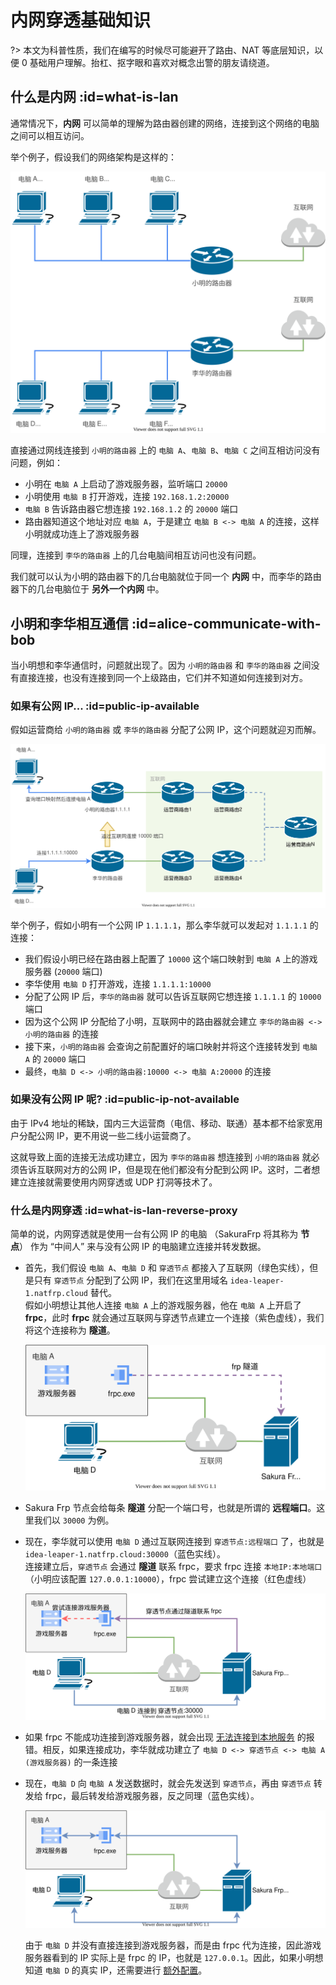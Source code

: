 # 内网穿透基础知识

?> 本文为科普性质，我们在编写的时候尽可能避开了路由、NAT 等底层知识，以便 0 基础用户理解。抬杠、抠字眼和喜欢对概念出警的朋友请绕道。

## 什么是内网 :id=what-is-lan

通常情况下，**内网** 可以简单的理解为路由器创建的网络，连接到这个网络的电脑之间可以相互访问。

举个例子，假设我们的网络架构是这样的：

![](_images/basics-1.svg)

直接通过网线连接到 `小明的路由器` 上的 `电脑 A`、`电脑 B`、`电脑 C` 之间互相访问没有问题，例如：
 - 小明在 `电脑 A` 上启动了游戏服务器，监听端口 `20000`
 - 小明使用 `电脑 B` 打开游戏，连接 `192.168.1.2:20000`
 - `电脑 B` 告诉路由器它想连接 `192.168.1.2` 的 `20000` 端口
 - 路由器知道这个地址对应 `电脑 A`，于是建立 `电脑 B <-> 电脑 A` 的连接，这样小明就成功连上了游戏服务器

同理，连接到 `李华的路由器` 上的几台电脑间相互访问也没有问题。

我们就可以认为小明的路由器下的几台电脑就位于同一个 **内网** 中，而李华的路由器下的几台电脑位于 **另外一个内网** 中。

## 小明和李华相互通信 :id=alice-communicate-with-bob

当小明想和李华通信时，问题就出现了。因为 `小明的路由器` 和 `李华的路由器` 之间没有直接连接，也没有连接到同一个上级路由，它们并不知道如何连接到对方。

### 如果有公网 IP... :id=public-ip-available

假如运营商给 `小明的路由器` 或 `李华的路由器` 分配了公网 IP，这个问题就迎刃而解。

![](_images/basics-2.svg)

举个例子，假如小明有一个公网 IP `1.1.1.1`，那么李华就可以发起对 `1.1.1.1` 的连接：
 - 我们假设小明已经在路由器上配置了 `10000` 这个端口映射到 `电脑 A` 上的游戏服务器 (`20000` 端口)
 - 李华使用 `电脑 D` 打开游戏，连接 `1.1.1.1:10000`
 - 分配了公网 IP 后，`李华的路由器` 就可以告诉互联网它想连接 `1.1.1.1` 的 `10000` 端口
 - 因为这个公网 IP 分配给了小明，互联网中的路由器就会建立 `李华的路由器 <-> 小明的路由器` 的连接
 - 接下来，`小明的路由器` 会查询之前配置好的端口映射并将这个连接转发到 `电脑 A` 的 `20000` 端口
 - 最终，`电脑 D <-> 小明的路由器:10000 <-> 电脑 A:20000` 的连接

### 如果没有公网 IP 呢? :id=public-ip-not-available

由于 IPv4 地址的稀缺，国内三大运营商（电信、移动、联通）基本都不给家宽用户分配公网 IP，更不用说一些二线小运营商了。

这就导致上面的连接无法成功建立，因为 `李华的路由器` 想连接到 `小明的路由器` 就必须告诉互联网对方的公网 IP，但是现在他们都没有分配到公网 IP。这时，二者想建立连接就需要使用内网穿透或 UDP 打洞等技术了。

### 什么是内网穿透 :id=what-is-lan-reverse-proxy

简单的说，内网穿透就是使用一台有公网 IP 的电脑 （SakuraFrp 将其称为 **节点**） 作为 “中间人” 来与没有公网 IP 的电脑建立连接并转发数据。

 - 首先，我们假设 `电脑 A`、`电脑 D` 和 `穿透节点` 都接入了互联网（绿色实线），但是只有 `穿透节点` 分配到了公网 IP，我们在这里用域名 `idea-leaper-1.natfrp.cloud` 替代。  
   假如小明想让其他人连接 `电脑 A` 上的游戏服务器，他在 `电脑 A` 上开启了 **frpc**，此时 **frpc** 就会通过互联网与穿透节点建立一个连接（紫色虚线），我们将这个连接称为 **隧道**。

   ![](_images/basics-3.svg)

 - Sakura Frp 节点会给每条 **隧道** 分配一个端口号，也就是所谓的 **远程端口**。这里我们以 `30000` 为例。

 - 现在，李华就可以使用 `电脑 D` 通过互联网连接到 `穿透节点:远程端口` 了，也就是 `idea-leaper-1.natfrp.cloud:30000`（蓝色实线）。  
   连接建立后，`穿透节点` 会通过 **隧道** 联系 frpc，要求 frpc 连接 `本地IP:本地端口`（小明应该配置 `127.0.0.1:10000`），frpc 尝试建立这个连接（红色虚线）

   ![](_images/basics-4.svg)

 - 如果 frpc 不能成功连接到游戏服务器，就会出现 [无法连接到本地服务](/faq/client-error#connect-to-local-service-error) 的报错。相反，如果连接成功，李华就成功建立了 `电脑 D <-> 穿透节点 <-> 电脑 A (游戏服务器)` 的一条连接

 - 现在，`电脑 D` 向 `电脑 A` 发送数据时，就会先发送到 `穿透节点`，再由 `穿透节点` 转发给 frpc，最后转发给游戏服务器，反之同理（蓝色实线）。

   ![](_images/basics-5.svg)

   由于 `电脑 D` 并没有直接连接到游戏服务器，而是由 frpc 代为连接，因此游戏服务器看到的 IP 实际上是 frpc 的 IP，也就是 `127.0.0.1`。因此，如果小明想知道 `电脑 D` 的真实 IP，还需要进行 [额外配置](/bestpractice/realip)。
